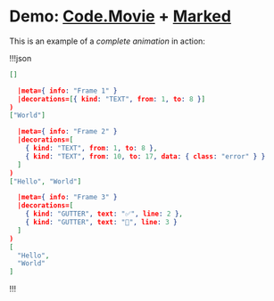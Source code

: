 # Demo: [Code.Movie](https://code.movie/) + [Marked](https://marked.js.org/)

This is an example of a _complete animation_ in action:

!!!json

```json
[]
```

```json (
  |meta={ info: "Frame 1" }
  |decorations=[{ kind: "TEXT", from: 1, to: 8 }]
)
["World"]
```

```json (
  |meta={ info: "Frame 2" }
  |decorations=[
    { kind: "TEXT", from: 1, to: 8 },
    { kind: "TEXT", from: 10, to: 17, data: { class: "error" } }
  ]
)
["Hello", "World"]
```

```json (
  |meta={ info: "Frame 3" }
  |decorations=[
    { kind: "GUTTER", text: "✅", line: 2 },
    { kind: "GUTTER", text: "🚫", line: 3 }
  ]
)
[
  "Hello",
  "World"
]
```

!!!
